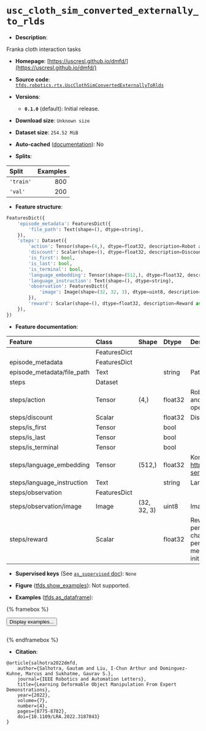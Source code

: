 <div itemscope itemtype="http://schema.org/Dataset">
  <div itemscope itemprop="includedInDataCatalog" itemtype="http://schema.org/DataCatalog">
    <meta itemprop="name" content="TensorFlow Datasets" />
  </div>
  <meta itemprop="name" content="usc_cloth_sim_converted_externally_to_rlds" />
  <meta itemprop="description" content="Franka cloth interaction tasks&#10;&#10;To use this dataset:&#10;&#10;```python&#10;import tensorflow_datasets as tfds&#10;&#10;ds = tfds.load(&#x27;usc_cloth_sim_converted_externally_to_rlds&#x27;, split=&#x27;train&#x27;)&#10;for ex in ds.take(4):&#10;  print(ex)&#10;```&#10;&#10;See [the guide](https://www.tensorflow.org/datasets/overview) for more&#10;informations on [tensorflow_datasets](https://www.tensorflow.org/datasets).&#10;&#10;" />
  <meta itemprop="url" content="https://www.tensorflow.org/datasets/catalog/usc_cloth_sim_converted_externally_to_rlds" />
  <meta itemprop="sameAs" content="https://uscresl.github.io/dmfd/" />
  <meta itemprop="citation" content="@article{salhotra2022dmfd,&#10;    author={Salhotra, Gautam and Liu, I-Chun Arthur and Dominguez-Kuhne, Marcus and Sukhatme, Gaurav S.},&#10;    journal={IEEE Robotics and Automation Letters},&#10;    title={Learning Deformable Object Manipulation From Expert Demonstrations},&#10;    year={2022},&#10;    volume={7},&#10;    number={4},&#10;    pages={8775-8782},&#10;    doi={10.1109/LRA.2022.3187843}&#10;}" />
</div>

# `usc_cloth_sim_converted_externally_to_rlds`


*   **Description**:

Franka cloth interaction tasks

*   **Homepage**:
    [https://uscresl.github.io/dmfd/](https://uscresl.github.io/dmfd/)

*   **Source code**:
    [`tfds.robotics.rtx.UscClothSimConvertedExternallyToRlds`](https://github.com/tensorflow/datasets/tree/master/tensorflow_datasets/robotics/rtx/rtx.py)

*   **Versions**:

    *   **`0.1.0`** (default): Initial release.

*   **Download size**: `Unknown size`

*   **Dataset size**: `254.52 MiB`

*   **Auto-cached**
    ([documentation](https://www.tensorflow.org/datasets/performances#auto-caching)):
    No

*   **Splits**:

Split     | Examples
:-------- | -------:
`'train'` | 800
`'val'`   | 200

*   **Feature structure**:

```python
FeaturesDict({
    'episode_metadata': FeaturesDict({
        'file_path': Text(shape=(), dtype=string),
    }),
    'steps': Dataset({
        'action': Tensor(shape=(4,), dtype=float32, description=Robot action, consists of x,y,z goal and picker commandpicker<0.5 = open, picker>0.5 = close.),
        'discount': Scalar(shape=(), dtype=float32, description=Discount if provided, default to 1.),
        'is_first': bool,
        'is_last': bool,
        'is_terminal': bool,
        'language_embedding': Tensor(shape=(512,), dtype=float32, description=Kona language embedding. See https://tfhub.dev/google/universal-sentence-encoder-large/5),
        'language_instruction': Text(shape=(), dtype=string),
        'observation': FeaturesDict({
            'image': Image(shape=(32, 32, 3), dtype=uint8, description=Image observation of cloth.),
        }),
        'reward': Scalar(shape=(), dtype=float32, description=Reward as a normalized performance metric in [0, 1].0 = no change from initial state. 1 = perfect fold.-ve performance means the cloth is worse off than initial state.),
    }),
})
```

*   **Feature documentation**:

Feature                    | Class        | Shape       | Dtype   | Description
:------------------------- | :----------- | :---------- | :------ | :----------
                           | FeaturesDict |             |         |
episode_metadata           | FeaturesDict |             |         |
episode_metadata/file_path | Text         |             | string  | Path to the original data file.
steps                      | Dataset      |             |         |
steps/action               | Tensor       | (4,)        | float32 | Robot action, consists of x,y,z goal and picker commandpicker<0.5 = open, picker>0.5 = close.
steps/discount             | Scalar       |             | float32 | Discount if provided, default to 1.
steps/is_first             | Tensor       |             | bool    |
steps/is_last              | Tensor       |             | bool    |
steps/is_terminal          | Tensor       |             | bool    |
steps/language_embedding   | Tensor       | (512,)      | float32 | Kona language embedding. See https://tfhub.dev/google/universal-sentence-encoder-large/5
steps/language_instruction | Text         |             | string  | Language Instruction.
steps/observation          | FeaturesDict |             |         |
steps/observation/image    | Image        | (32, 32, 3) | uint8   | Image observation of cloth.
steps/reward               | Scalar       |             | float32 | Reward as a normalized performance metric in [0, 1].0 = no change from initial state. 1 = perfect fold.-ve performance means the cloth is worse off than initial state.

*   **Supervised keys** (See
    [`as_supervised` doc](https://www.tensorflow.org/datasets/api_docs/python/tfds/load#args)):
    `None`

*   **Figure**
    ([tfds.show_examples](https://www.tensorflow.org/datasets/api_docs/python/tfds/visualization/show_examples)):
    Not supported.

*   **Examples**
    ([tfds.as_dataframe](https://www.tensorflow.org/datasets/api_docs/python/tfds/as_dataframe)):

<!-- mdformat off(HTML should not be auto-formatted) -->

{% framebox %}

<button id="displaydataframe">Display examples...</button>
<div id="dataframecontent" style="overflow-x:auto"></div>
<script>
const url = "https://storage.googleapis.com/tfds-data/visualization/dataframe/usc_cloth_sim_converted_externally_to_rlds-0.1.0.html";
const dataButton = document.getElementById('displaydataframe');
dataButton.addEventListener('click', async () => {
  // Disable the button after clicking (dataframe loaded only once).
  dataButton.disabled = true;

  const contentPane = document.getElementById('dataframecontent');
  try {
    const response = await fetch(url);
    // Error response codes don't throw an error, so force an error to show
    // the error message.
    if (!response.ok) throw Error(response.statusText);

    const data = await response.text();
    contentPane.innerHTML = data;
  } catch (e) {
    contentPane.innerHTML =
        'Error loading examples. If the error persist, please open '
        + 'a new issue.';
  }
});
</script>

{% endframebox %}

<!-- mdformat on -->

*   **Citation**:

```
@article{salhotra2022dmfd,
    author={Salhotra, Gautam and Liu, I-Chun Arthur and Dominguez-Kuhne, Marcus and Sukhatme, Gaurav S.},
    journal={IEEE Robotics and Automation Letters},
    title={Learning Deformable Object Manipulation From Expert Demonstrations},
    year={2022},
    volume={7},
    number={4},
    pages={8775-8782},
    doi={10.1109/LRA.2022.3187843}
}
```

